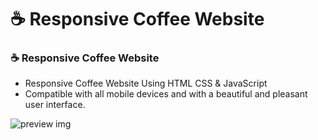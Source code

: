 # ☕ Responsive Coffee Website
### ☕ Responsive Coffee Website

- Responsive Coffee Website Using HTML CSS & JavaScript
- Compatible with all mobile devices and with a beautiful and pleasant user interface.

![preview img](design/preview.png)
